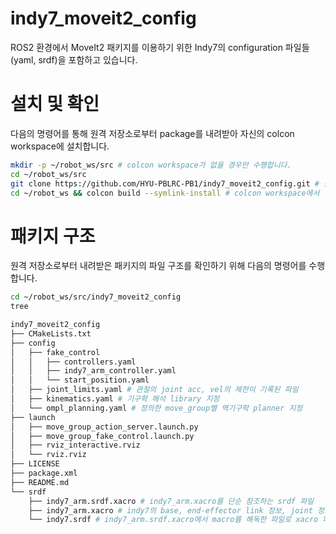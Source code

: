 # indy7_moveit2_config
ROS2 환경에서 MoveIt2 패키지를 이용하기 위한 Indy7의 configuration 파일들(yaml, srdf)을 포함하고 있습니다.

# 설치 및 확인
다음의 명령어를 통해 원격 저장소로부터 package를 내려받아 자신의 colcon workspace에 설치합니다.

```bash
mkdir -p ~/robot_ws/src # colcon workspace가 없을 경우만 수행합니다.
cd ~/robot_ws/src
git clone https://github.com/HYU-PBLRC-PB1/indy7_moveit2_config.git # 원격 저장소로부터 package를 다운로드합니다.
cd ~/robot_ws && colcon build --symlink-install # colcon workspace에서 빌드를 진행합니다.
```

# 패키지 구조
원격 저장소로부터 내려받은 패키지의 파일 구조를 확인하기 위해 다음의 명령어를 수행합니다.
```bash
cd ~/robot_ws/src/indy7_moveit2_config
tree
```

```bash
indy7_moveit2_config
├── CMakeLists.txt
├── config
│   ├── fake_control
│   │   ├── controllers.yaml
│   │   ├── indy7_arm_controller.yaml
│   │   └── start_position.yaml
│   ├── joint_limits.yaml # 관절의 joint acc, vel의 제한이 기록된 파일
│   ├── kinematics.yaml # 기구학 해석 library 지정
│   └── ompl_planning.yaml # 정의한 move_group별 역기구학 planner 지정
├── launch
│   ├── move_group_action_server.launch.py
│   ├── move_group_fake_control.launch.py
│   ├── rviz_interactive.rviz
│   └── rviz.rviz
├── LICENSE
├── package.xml
├── README.md
└── srdf
    ├── indy7_arm.srdf.xacro # indy7_arm.xacro를 단순 참조하는 srdf 파일 
    ├── indy7_arm.xacro # indy7의 base, end-effector link 정보, joint 정보, 무시할 collision 정보 등이 기록된 파일
    └── indy7.srdf # indy7_arm.srdf.xacro에서 macro를 해독한 파일로 xacro 패키지를 이용하여 생성한 파일
```